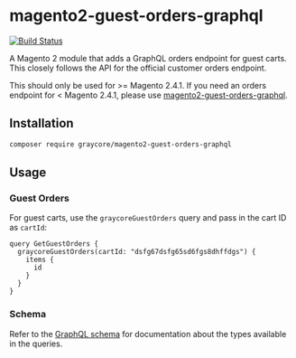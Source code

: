 # magento2-guest-orders-graphql

[![Build Status](https://dev.azure.com/graycore/open-source/_apis/build/status/graycoreio.magento2-guest-orders-graphql?branchName=main)](https://dev.azure.com/graycore/open-source/_build/latest?definitionId=17&branchName=main)

A Magento 2 module that adds a GraphQL orders endpoint for guest carts. This closely follows the API for the official customer orders endpoint.

This should only be used for >= Magento 2.4.1. If you need an orders endpoint for < Magento 2.4.1, please use [magento2-guest-orders-graphql](https://github.com/graycoreio/magento2-guest-orders-graphql).

## Installation

```sh
composer require graycore/magento2-guest-orders-graphql
```

## Usage

### Guest Orders

For guest carts, use the `graycoreGuestOrders` query and pass in the cart ID as `cartId`:

```gql
query GetGuestOrders {
  graycoreGuestOrders(cartId: "dsfg67dsfg65sd6fgs8dhffdgs") {
    items {
      id
    }
  }
}
```

### Schema

Refer to the [GraphQL schema](etc/schema.graphqls) for documentation about the types available in the queries.
